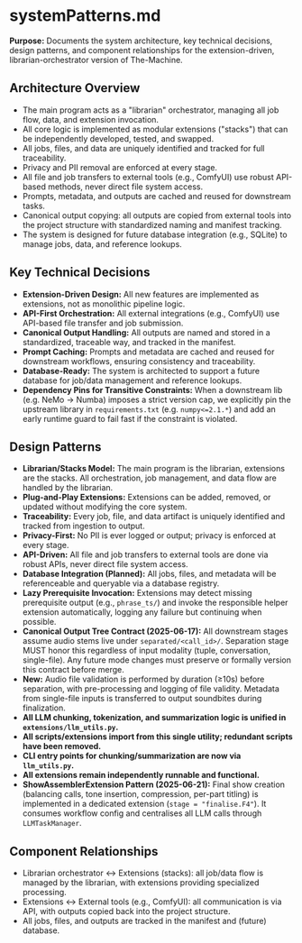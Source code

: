 # systemPatterns.md

**Purpose:**
Documents the system architecture, key technical decisions, design patterns, and component relationships for the extension-driven, librarian-orchestrator version of The-Machine.

## Architecture Overview

- The main program acts as a "librarian" orchestrator, managing all job flow, data, and extension invocation.
- All core logic is implemented as modular extensions ("stacks") that can be independently developed, tested, and swapped.
- All jobs, files, and data are uniquely identified and tracked for full traceability.
- Privacy and PII removal are enforced at every stage.
- All file and job transfers to external tools (e.g., ComfyUI) use robust API-based methods, never direct file system access.
- Prompts, metadata, and outputs are cached and reused for downstream tasks.
- Canonical output copying: all outputs are copied from external tools into the project structure with standardized naming and manifest tracking.
- The system is designed for future database integration (e.g., SQLite) to manage jobs, data, and reference lookups.

## Key Technical Decisions

- **Extension-Driven Design:** All new features are implemented as extensions, not as monolithic pipeline logic.
- **API-First Orchestration:** All external integrations (e.g., ComfyUI) use API-based file transfer and job submission.
- **Canonical Output Handling:** All outputs are named and stored in a standardized, traceable way, and tracked in the manifest.
- **Prompt Caching:** Prompts and metadata are cached and reused for downstream workflows, ensuring consistency and traceability.
- **Database-Ready:** The system is architected to support a future database for job/data management and reference lookups.
- **Dependency Pins for Transitive Constraints:** When a downstream lib (e.g. NeMo → Numba) imposes a strict version cap, we explicitly pin the upstream library in `requirements.txt` (e.g. `numpy<=2.1.*`) and add an early runtime guard to fail fast if the constraint is violated.

## Design Patterns

- **Librarian/Stacks Model:** The main program is the librarian, extensions are the stacks. All orchestration, job management, and data flow are handled by the librarian.
- **Plug-and-Play Extensions:** Extensions can be added, removed, or updated without modifying the core system.
- **Traceability:** Every job, file, and data artifact is uniquely identified and tracked from ingestion to output.
- **Privacy-First:** No PII is ever logged or output; privacy is enforced at every stage.
- **API-Driven:** All file and job transfers to external tools are done via robust APIs, never direct file system access.
- **Database Integration (Planned):** All jobs, files, and metadata will be referenceable and queryable via a database registry.
- **Lazy Prerequisite Invocation:** Extensions may detect missing prerequisite output (e.g., `phrase_ts/`) and invoke the responsible helper extension automatically, logging any failure but continuing when possible.
- **Canonical Output Tree Contract (2025-06-17):** All downstream stages assume audio stems live under `separated/<call_id>/`. Separation stage MUST honor this regardless of input modality (tuple, conversation, single-file). Any future mode changes must preserve or formally version this contract before merge.
- **New:** Audio file validation is performed by duration (≥10s) before separation, with pre-processing and logging of file validity. Metadata from single-file inputs is transferred to output soundbites during finalization.
- **All LLM chunking, tokenization, and summarization logic is unified in `extensions/llm_utils.py`.**
- **All scripts/extensions import from this single utility; redundant scripts have been removed.**
- **CLI entry points for chunking/summarization are now via `llm_utils.py`.**
- **All extensions remain independently runnable and functional.**
- **ShowAssemblerExtension Pattern (2025-06-21):** Final show creation (balancing calls, tone insertion, compression, per-part titling) is implemented in a dedicated extension (`stage = "finalise.F4"`).  It consumes workflow config and centralises all LLM calls through `LLMTaskManager`.

## Component Relationships

- Librarian orchestrator <-> Extensions (stacks): all job/data flow is managed by the librarian, with extensions providing specialized processing.
- Extensions <-> External tools (e.g., ComfyUI): all communication is via API, with outputs copied back into the project structure.
- All jobs, files, and outputs are tracked in the manifest and (future) database. 